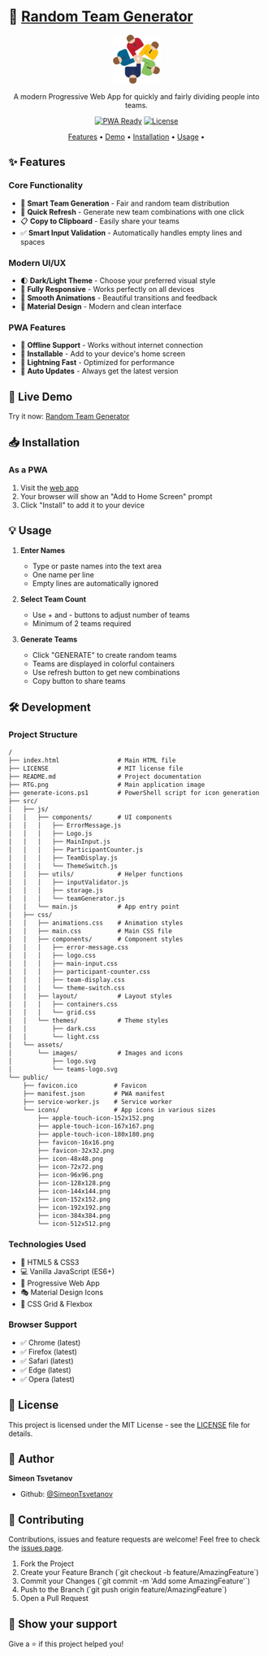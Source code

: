 # 🎲 [Random Team Generator](https://simeontsvetanov.github.io/Random-Team-Generator/)

<div align="center">

[![Random Team Generator Logo](public/icons/icon-96x96.png)](https://simeontsvetanov.github.io/Random-Team-Generator/)

A modern Progressive Web App for quickly and fairly dividing people into teams.

[![PWA Ready](https://img.shields.io/badge/PWA-Ready-blueviolet?style=for-the-badge&logo=pwa)](https://developer.mozilla.org/en-US/docs/Web/Progressive_web_apps)
[![License](https://img.shields.io/badge/license-MIT-blue?style=for-the-badge)](LICENSE)

[Features](#✨-features) •
[Demo](#🚀-live-demo) •
[Installation](#📥-installation) •
[Usage](#💡-usage) •

</div>

## ✨ Features

### Core Functionality

- 🎯 **Smart Team Generation** - Fair and random team distribution
- 🔄 **Quick Refresh** - Generate new team combinations with one click
- 📋 **Copy to Clipboard** - Easily share your teams
- ✅ **Smart Input Validation** - Automatically handles empty lines and spaces

### Modern UI/UX

- 🌓 **Dark/Light Theme** - Choose your preferred visual style
- 📱 **Fully Responsive** - Works perfectly on all devices
- 💫 **Smooth Animations** - Beautiful transitions and feedback
- 🎨 **Material Design** - Modern and clean interface

### PWA Features

- 🔌 **Offline Support** - Works without internet connection
- 📲 **Installable** - Add to your device's home screen
- 🚀 **Lightning Fast** - Optimized for performance
- 🔄 **Auto Updates** - Always get the latest version

## 🚀 Live Demo

Try it now: [Random Team Generator](https://simeontsvetanov.github.io/Random-Team-Generator/)

## 📥 Installation

### As a PWA

1. Visit the [web app](https://simeontsvetanov.github.io/Random-Team-Generator/)
2. Your browser will show an "Add to Home Screen" prompt
3. Click "Install" to add it to your device

## 💡 Usage

1. **Enter Names**

   - Type or paste names into the text area
   - One name per line
   - Empty lines are automatically ignored

2. **Select Team Count**

   - Use + and - buttons to adjust number of teams
   - Minimum of 2 teams required

3. **Generate Teams**
   - Click "GENERATE" to create random teams
   - Teams are displayed in colorful containers
   - Use refresh button to get new combinations
   - Copy button to share teams

## 🛠️ Development

### Project Structure

```
/
├── index.html                # Main HTML file
├── LICENSE                   # MIT license file
├── README.md                 # Project documentation
├── RTG.png                   # Main application image
├── generate-icons.ps1        # PowerShell script for icon generation
├── src/
│   ├── js/
│   │   ├── components/       # UI components
│   │   │   ├── ErrorMessage.js
│   │   │   ├── Logo.js
│   │   │   ├── MainInput.js
│   │   │   ├── ParticipantCounter.js
│   │   │   ├── TeamDisplay.js
│   │   │   └── ThemeSwitch.js
│   │   ├── utils/            # Helper functions
│   │   │   ├── inputValidator.js
│   │   │   ├── storage.js
│   │   │   └── teamGenerator.js
│   │   └── main.js           # App entry point
│   ├── css/
│   │   ├── animations.css    # Animation styles
│   │   ├── main.css          # Main CSS file
│   │   ├── components/       # Component styles
│   │   │   ├── error-message.css
│   │   │   ├── logo.css
│   │   │   ├── main-input.css
│   │   │   ├── participant-counter.css
│   │   │   ├── team-display.css
│   │   │   └── theme-switch.css
│   │   ├── layout/           # Layout styles
│   │   │   ├── containers.css
│   │   │   └── grid.css
│   │   └── themes/           # Theme styles
│   │       ├── dark.css
│   │       └── light.css
│   └── assets/
│       └── images/           # Images and icons
│           ├── logo.svg
│           └── teams-logo.svg
└── public/
    ├── favicon.ico          # Favicon
    ├── manifest.json        # PWA manifest
    ├── service-worker.js    # Service worker
    └── icons/               # App icons in various sizes
        ├── apple-touch-icon-152x152.png
        ├── apple-touch-icon-167x167.png
        ├── apple-touch-icon-180x180.png
        ├── favicon-16x16.png
        ├── favicon-32x32.png
        ├── icon-48x48.png
        ├── icon-72x72.png
        ├── icon-96x96.png
        ├── icon-128x128.png
        ├── icon-144x144.png
        ├── icon-152x152.png
        ├── icon-192x192.png
        ├── icon-384x384.png
        └── icon-512x512.png
```

### Technologies Used

- 🎨 HTML5 & CSS3
- 💻 Vanilla JavaScript (ES6+)
- 📱 Progressive Web App
- 🎭 Material Design Icons
- 🌈 CSS Grid & Flexbox

### Browser Support

- ✅ Chrome (latest)
- ✅ Firefox (latest)
- ✅ Safari (latest)
- ✅ Edge (latest)
- ✅ Opera (latest)

## 📄 License

This project is licensed under the MIT License - see the [LICENSE](LICENSE) file for details.

## 👤 Author

**Simeon Tsvetanov**

- Github: [@SimeonTsvetanov](https://github.com/SimeonTsvetanov)

## 🤝 Contributing

Contributions, issues and feature requests are welcome! Feel free to check the [issues page](https://github.com/SimeonTsvetanov/Random-Team-Generator/issues).

1. Fork the Project
2. Create your Feature Branch (\`git checkout -b feature/AmazingFeature\`)
3. Commit your Changes (\`git commit -m 'Add some AmazingFeature'\`)
4. Push to the Branch (\`git push origin feature/AmazingFeature\`)
5. Open a Pull Request

## 💫 Show your support

Give a ⭐️ if this project helped you!
